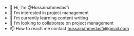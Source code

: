 - 👋 Hi, I’m @Hussainahmedasfi
- 👀 I’m interested in project management 
- 🌱 I’m currently learning content writing 
- 💞️ I’m looking to collaborate on project management 
- 📫 How to reach me contact hussainahmedasfi@gmail.com
<!---
Hussainahmedasfi/Hussainahmedasfi is a ✨ special ✨ repository because its `README.md` (this file) appears on your GitHub profile.
You can click the Preview link to take a look at your changes.
--->
